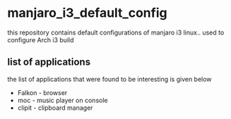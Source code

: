 # manjaro_i3_default_config
this repository contains default configurations of manjaro i3 linux.. used to configure Arch i3 build

## list of applications
the list of applications that were found to be interesting is given below
* Falkon 	-	browser
* moc		-	music player on console
* clipit	-	clipboard manager
